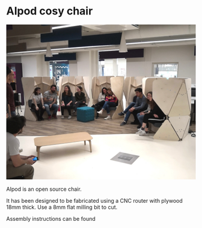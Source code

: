# AIpod cosy chair

![AIpod cosy chair](img/IMG_20190313_185002.jpg)

AIpod is an open source chair.

It has been designed to be fabricated using a CNC router with plywood 18mm thick.
Use a 8mm flat milling bit to cut.

Assembly instructions can be found
